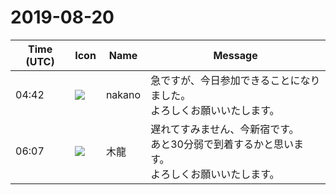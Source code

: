 # 2019-08-20

|Time (UTC)|Icon|Name|Message|
|---|---|---|---|
|04:42|![](https://secure.gravatar.com/avatar/bf3ffe49b0a82b1fcc3c229faef0ca58.jpg?s=72&d=https%3A%2F%2Fa.slack-edge.com%2Fdf10d%2Fimg%2Favatars%2Fava_0017-72.png)|nakano|急ですが、今日参加できることになりました。<br>よろしくお願いいたします。|
|06:07|![](https://secure.gravatar.com/avatar/14456b2c02c5c21da5c9e65d9839c8e2.jpg?s=72&d=https%3A%2F%2Fa.slack-edge.com%2Fdf10d%2Fimg%2Favatars%2Fava_0017-72.png)|木龍|遅れてすみません、今新宿です。<br>あと30分弱で到着するかと思います。<br>よろしくお願いいたします。|
